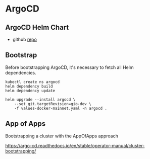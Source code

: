 # ArgoCD 

## ArgoCD Helm Chart

* github [repo](https://github.com/argoproj/argo-helm)

## Bootstrap

Before bootstrapping ArgoCD, it's necessary to fetch all Helm dependencies.

```shell
kubectl create ns argocd
helm dependency build
helm dependency update

helm upgrade --install argocd \
    --set git.targetRevision=gio-dev \
    -f values-docker-mainnet.yaml -n argocd .
```

## App of Apps

Bootstrapping a cluster with the AppOfApps approach

https://argo-cd.readthedocs.io/en/stable/operator-manual/cluster-bootstrapping/
